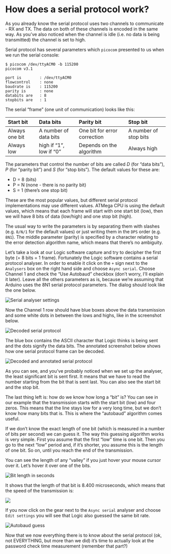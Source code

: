 # How does a serial protocol work?

As you already know the serial protocol uses two channels to communicate - RX and TX. The data on both of these channels is encoded in the same way. As you’ve also noticed when the channel is idle \(i.e. no data is being transmitted\) the channel is set to high.

Serial protocol has several parameters which `picocom` presented to us when we run the serial console:

```text
$ picocom /dev/ttyACM0 -b 115200
picocom v3.1

port is        : /dev/ttyACM0
flowcontrol    : none
baudrate is    : 115200
parity is      : none
databits are   : 8
stopbits are   : 1
```

The serial “frame” \(one unit of communication\) looks like this:

| Start bit | Data bits | Parity bit | Stop bit |
| :--- | :--- | :--- | :--- |
| Always one bit | A number of data bits | One bit for error correction | A number of stop bits |
| Always low | high if “1”, low if “0” | Depends on the algorithm | Always high |

The parameters that control the number of bits are called _D_ \(for “data bits”\), _P_ \(for “parity bit”\) and _S_ \(for “stop bits”\). The default values for these are:

* D = 8 \(bits\)
* P = N \(none - there is no parity bit\)
* S = 1 \(there’s one stop bit\)

These are the most popular values, but different serial protocol implementations may use different values. ATMega CPU is using the default values, which means that each frame will start with one start bit \(low\), then we will have 8 bits of data \(low/high\) and one stop bit \(high\).

The usual way to write the parameters is by separating them with slashes \(e.g. `8/N/1` for the default values\) or just writing them in the `DPS` order \(e.g. `8N1`\). The middle parameter \(parity\) is specified by a character relating to the error detection algorithm name, which means that there’s no ambiguity.

Let’s take a look at our Logic software capture and try to decipher the first byte \(= 8 bits = 1 frame\). Fortunately the Logic software contains a serial protocol analyser. In order to enable it click on the `+` sign next to the `Analysers` box on the right hand side and choose `Async serial`. Choose Channel 1 and check the “Use Autobaud” checkbox \(don’t worry, I’ll explain it later\). Leave all the others parameters as is, because we’re assuming that Arduino uses the 8N1 serial protocol parameters. The dialog should look like the one below.

![Serial analyser settings](https://maldroid.github.io/hardware-hacking/assets/logic-screenshot-analyzer.png)

Now the Channel 1 row should have blue boxes above the data transmission and some white dots in between the lows and highs, like in the screenshot below.

![Decoded serial protocol](https://maldroid.github.io/hardware-hacking/assets/logic-screenshot-decoded-serial.png)

The blue box contains the ASCII character that Logic thinks is being sent and the dots signify the data bits. The annotated screenshot below shows how one serial protocol frame can be decoded.

![Decoded and annotated serial protocol](https://maldroid.github.io/hardware-hacking/assets/logic-screenshot-decoded-serial-annotated.png)

As you can see, and you’ve probably noticed when we set up the analyser, the least significant bit is sent first. It means that we have to read the number starting from the bit that is sent last. You can also see the start bit and the stop bit.

The last thing left is: how do we know how long a “bit” is? You can see in our example that the transmission starts with the start bit \(low\) and four zeros. This means that the line stays low for a very long time, but we don’t know how many bits that is. This is where the “autobaud” algorithm comes useful.

If we don’t know the exact length of one bit \(which is measured in a number of bits per second\) we can guess it. The way this guessing algorithm works is very simple. First you assume that the first “low” time is one bit. Then you go to the next “low” period and, if it’s shorter, you assume this is the length of one bit. So on, until you reach the end of the transmission.

You can see the length of any “valley” if you just hover your mouse cursor over it. Let’s hover it over one of the bits.

![Bit length in seconds](https://maldroid.github.io/hardware-hacking/assets/logic-bit-length.png)

It shows that the length of that bit is 8.400 microseconds, which means that the speed of the transmission is:

![](https://render.githubusercontent.com/render/math?math=1/%20%288.4%20\mu%20s%29%20=%20119,047%20bps)

If you now click on the gear next to the `Async serial` analyser and choose `Edit settings` you will see that Logic also guessed the same bit rate.

![Autobaud guess](https://maldroid.github.io/hardware-hacking/assets/logic-analyser-autobaud.png)

Now that we now everything there is to know about the serial protocol \(ok, not EVERYTHING, but more than we did\) it’s time to actually look at the password check time measurement \(remember that part?\)

